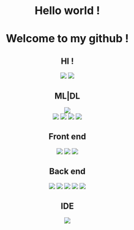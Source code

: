 <div align='center'>
    <h1>Hello world !</h1>
    <h1>Welcome to my github !</h1>
    <div id="contact" align='center'>
        <h2>HI !</h2>
        <a href=''><img src='https://img.shields.io/badge/Facebook-1877F2?style=for-the-badge&logo=facebook&logoColor=white'></a>
        <a href='https://github.com/ttthanhf'><img src='https://img.shields.io/badge/GitHub-100000?style=for-the-badge&logo=github&logoColor=white'></a>
    </div>
    <div id="skills" align='center'>
        <div id="python" align='center'>
            <h2>ML|DL</h2>
            <a href=''><img src='https://img.shields.io/badge/Python-3776AB?style=for-the-badge&logo=python&logoColor=white'></a>
            <div class="ML/DL" align='center'>
                <a href=''><img src='https://img.shields.io/badge/Keras-%23D00000.svg?style=for-the-badge&logo=Keras&logoColor=white'></a>
                <a href=''><img src='https://img.shields.io/badge/numpy-%23013243.svg?style=for-the-badge&logo=numpy&logoColor=white'></a>
                <a href=''><img src='https://img.shields.io/badge/PyTorch-%23EE4C2C.svg?style=for-the-badge&logo=PyTorch&logoColor=white'></a>
                <a href=''><img src='https://img.shields.io/badge/TensorFlow-%23FF6F00.svg?style=for-the-badge&logo=TensorFlow&logoColor=white'></a>
            </div>
        </div>
    <div id="webdev" align='center'>
        <div class="frontend" align='center'>
            <h2>Front end</h2>
            <a href=''><img src='https://img.shields.io/badge/HTML5-E34F26?style=for-the-badge&logo=html5&logoColor=white'></a>
            <a href=''><img src='https://img.shields.io/badge/CSS3-1572B6?style=for-the-badge&logo=css3&logoColor=white'></a>
            <a href=''><img src='https://img.shields.io/badge/JavaScript-F7DF1E?style=for-the-badge&logo=javascript&logoColor=black'></a>
        </div>
        <div id="backend" align='center'>
            <h2>Back end</h2>
            <a href=''><img src='https://img.shields.io/badge/Node.js-43853D?style=for-the-badge&logo=node.js&logoColor=white'></a>
            <a href=''><img src='https://img.shields.io/badge/Express.js-404D59?style=for-the-badge'></a>
            <a href=''><img src='https://img.shields.io/badge/MySQL-00000F?style=for-the-badge&logo=mysql&logoColor=white'></a>
            <a href=''><img src='https://img.shields.io/badge/MongoDB-4EA94B?style=for-the-badge&logo=mongodb&logoColor=white'></a>
            <a href=''><img src='https://img.shields.io/badge/Heroku-430098?style=for-the-badge&logo=heroku&logoColor=white'></a>  
            </div>
        </div>    
    </div>
    <div id="IDE" align='center'>
        <h2>IDE</h2>
        <a href=''><img src='https://img.shields.io/badge/Visual_Studio_Code-0078D4?style=for-the-badge&logo=visual%20studio%20code&logoColor=white'></a>  
    </div>
    
</div>
  
